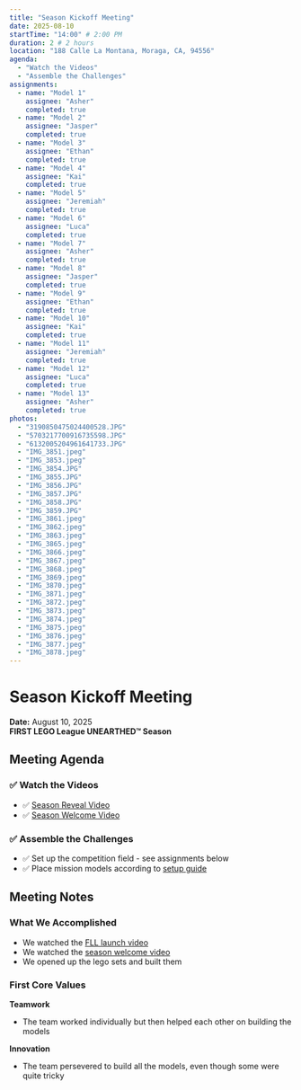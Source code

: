 ```yaml
---
title: "Season Kickoff Meeting"
date: 2025-08-10
startTime: "14:00" # 2:00 PM
duration: 2 # 2 hours
location: "188 Calle La Montana, Moraga, CA, 94556"
agenda:
  - "Watch the Videos"
  - "Assemble the Challenges"
assignments:
  - name: "Model 1"
    assignee: "Asher"
    completed: true
  - name: "Model 2"
    assignee: "Jasper"
    completed: true
  - name: "Model 3"
    assignee: "Ethan"
    completed: true
  - name: "Model 4"
    assignee: "Kai"
    completed: true
  - name: "Model 5"
    assignee: "Jeremiah"
    completed: true
  - name: "Model 6"
    assignee: "Luca"
    completed: true
  - name: "Model 7"
    assignee: "Asher"
    completed: true
  - name: "Model 8"
    assignee: "Jasper"
    completed: true
  - name: "Model 9"
    assignee: "Ethan"
    completed: true
  - name: "Model 10"
    assignee: "Kai"
    completed: true
  - name: "Model 11"
    assignee: "Jeremiah"
    completed: true
  - name: "Model 12"
    assignee: "Luca"
    completed: true
  - name: "Model 13"
    assignee: "Asher"
    completed: true
photos:
  - "3190850475024400528.JPG"
  - "5703217700916735598.JPG"
  - "6132005204961641733.JPG"
  - "IMG_3851.jpeg"
  - "IMG_3853.jpeg"
  - "IMG_3854.JPG"
  - "IMG_3855.JPG"
  - "IMG_3856.JPG"
  - "IMG_3857.JPG"
  - "IMG_3858.JPG"
  - "IMG_3859.JPG"
  - "IMG_3861.jpeg"
  - "IMG_3862.jpeg"
  - "IMG_3863.jpeg"
  - "IMG_3865.jpeg"
  - "IMG_3866.jpeg"
  - "IMG_3867.jpeg"
  - "IMG_3868.jpeg"
  - "IMG_3869.jpeg"
  - "IMG_3870.jpeg"
  - "IMG_3871.jpeg"
  - "IMG_3872.jpeg"
  - "IMG_3873.jpeg"
  - "IMG_3874.jpeg"
  - "IMG_3875.jpeg"
  - "IMG_3876.jpeg"
  - "IMG_3877.jpeg"
  - "IMG_3878.jpeg"
---
```


# Season Kickoff Meeting
**Date:** August 10, 2025  
**FIRST LEGO League UNEARTHED™ Season**

## Meeting Agenda

### ✅ Watch the Videos
- ✅ [Season Reveal Video](https://youtu.be/exWkcUBS0j8?si=iBuccvzflOIHoSUw)
- ✅ [Season Welcome Video](https://youtu.be/PlJ51XUoP-Q)

### ✅ Assemble the Challenges
- ✅ Set up the competition field - see assignments below
- ✅ Place mission models according to [setup guide](https://firstinspires.blob.core.windows.net/fll/challenge/2025-26/fll-challenge-unearthed-field-setup-reference-guide.pdf)

## Meeting Notes

### What We Accomplished

* We watched the [FLL launch video](https://youtu.be/exWkcUBS0j8?si=iBuccvzflOIHoSUw)
* We watched the [season welcome video](https://youtu.be/PlJ51XUoP-Q)
* We opened up the lego sets and built them

### First Core Values

**Teamwork**
- The team worked individually but then helped each other on building the models

**Innovation**
- The team persevered to build all the models, even though some were quite tricky